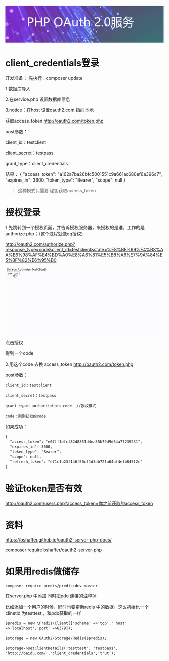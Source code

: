 
![auth2-php-server](file/oauth.jpg)
# client_credentials登录
开发准备：
先执行：composer update

1.数据库导入

2.在service.php 设置数据库信息

3.notice：在host 设置oauth2.com 指向本地

获取access_token
http://oauth2.com/token.php

post参数：

client_id：testclient

client_secret：testpass

grant_type：client_credentials  

结果：
{
  "access_token": "a162a7ba26bfc5001551c9a661ac680ef6a396c7",
  "expires_in": 3600,
  "token_type": "Bearer",
  "scope": null
}

>这种模式只需要 秘钥获取access_token

#  授权登录

1.先跳转到一个授权页面，并告诉授权服务器，来授权的是谁，工作的是authorize.php；（这个过程就像qq授权）

http://oauth2.com/authorize.php?response_type=code&client_id=testclient&state=%E8%BF%99%E4%B8%AA%E6%98%AF%E4%BD%A0%E8%A6%81%E5%B8%A6%E7%9A%84%E5%8F%82%E6%95%B0

![auth2-php-server](file/image.gif)
点击授权

得到一个code

2.用这个code 去换 access_token
http://oauth2.com/token.php

post参数：

```
client_id：testclient

client_secret：testpass

grant_type：authorization_code  //授权模式

code：刚刚获取的code
```


如果成功：
```
{
  "access_token": "e07ff1efcf82d8351d4ea55b79d9d64a77239231",
  "expires_in": 3600,
  "token_type": "Bearer",
  "scope": null,
  "refresh_token": "e71c1b23f146f50cf1d3db721a64bf4efb845f2c"
}

```

# 验证token是否有效

http://oauth2.com/users.php?access_token=你之前获取的access_token

# 资料

https://bshaffer.github.io/oauth2-server-php-docs/


composer require bshaffer/oauth2-server-php

# 如果用redis做储存
```
composer require predis/predis:dev-master
```
在server.php 中添加 同时把pdo 连接的注释掉

比如添加一个用户的时候，同时也要更新redis 中的数据。这么初始化一个clinetid 为testtest ，和pdo获取的一样

```
$predis = new \Predis\Client(['scheme' =>'tcp',' host' =>'localhost','port' =>6379]);

$storage = new OAuth2\Storage\Redis($predis);

$storage->setClientDetails('testtest', 'testpass', 'http://baidu.com/','client_credentials','trut');

```
